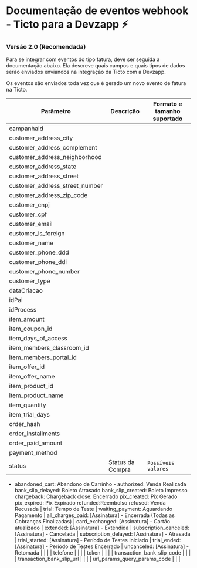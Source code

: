 # Documentação de eventos webhook - Ticto para a Devzapp ⚡

### Versão 2.0 (Recomendada)

Para se integrar com eventos do tipo fatura, deve ser seguida a documentação abaixo.
Ela descreve quais campos e quais tipos de dados serão enviados enviandos na integração da Ticto com a Devzapp.

Os eventos são enviados toda vez que é gerado um novo evento de fatura na Ticto.

Parâmetro | Descrição | Formato e tamanho suportado
| ------------------ | ------------------ | ------------------ |
| campanhaId | | |
| customer_address_city | | |
| customer_address_complement | | |
| customer_address_neighborhood | | |
| customer_address_state | | |
| customer_address_street | | |
| customer_address_street_number | | |
| customer_address_zip_code | | |
| customer_cnpj | | |
| customer_cpf | | |
| customer_email | | |
| customer_is_foreign | | |
| customer_name | | |
| customer_phone_ddd | | |
| customer_phone_ddi | | |
| customer_phone_number | | |
| customer_type | | |
| dataCriacao | | |
| idPai | | |  
| idProcess | | 
| item_amount | | 
| item_coupon_id | | 
| item_days_of_access | | 
| item_members_classroom_id | | 
| item_members_portal_id | | 
| item_offer_id | | 
| item_offer_name | | 
| item_product_id | | 
| item_product_name | | 
| item_quantity | | 
| item_trial_days | | 
| order_hash | | 
| order_installments | | 
| order_paid_amount | | 
| payment_method | | 
| status | Status da Compra | `Possíveis valores`
- abandoned_cart: Abandono de Carrinho - authorized: Venda Realizada bank_slip_delayed: Boleto Atrasado bank_slip_created: Boleto Impresso chargeback: Chargeback close: Encerrado pix_created: Pix Gerado pix_expired: Pix Expirado refunded:Reembolso refused: Venda Recusada
| trial: Tempo de Teste
| waiting_payment: Aguardando Pagamento
| all_charges_paid: [Assinatura] - Encerrada (Todas as Cobranças Finalizadas)
| card_exchanged: [Assinatura] - Cartão atualizado
| extended: [Assinatura] - Extendida
| subscription_canceled: [Assinatura] - Cancelada
| subscription_delayed: [Assinatura] - Atrasada
| trial_started: [Assinatura] - Período de Testes Iniciado
| trial_ended: [Assinatura] - Período de Testes Encerrado
| uncanceled: [Assinatura] - Retomada | | |
| telefone | | |
| token | | |
| transaction_bank_slip_code | | |
| transaction_bank_slip_url | | |
| url_params_query_params_code | | |
